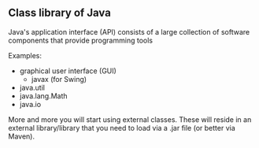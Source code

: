 ## Class library of Java

Java's application interface (API) consists of a large collection of software components that provide programming tools

Examples:
- graphical user interface (GUI)
    - javax (for Swing)
- java.util
- java.lang.Math
- java.io

More and more you will start using external classes. These will reside in an external library/library that you need to load via a .jar file (or better via Maven). 